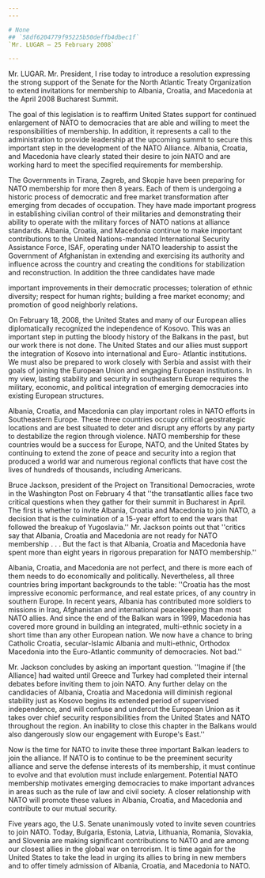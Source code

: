 ```yaml
---
---

# None
## `58df6204779f95225b50deffb4dbec1f`
`Mr. LUGAR — 25 February 2008`

---
```



Mr. LUGAR. Mr. President, I rise today to introduce a resolution 
expressing the strong support of the Senate for the North Atlantic 
Treaty Organization to extend invitations for membership to Albania, 
Croatia, and Macedonia at the April 2008 Bucharest Summit.

The goal of this legislation is to reaffirm United States support for 
continued enlargement of NATO to democracies that are able and willing 
to meet the responsibilities of membership. In addition, it represents 
a call to the administration to provide leadership at the upcoming 
summit to secure this important step in the development of the NATO 
Alliance. Albania, Croatia, and Macedonia have clearly stated their 
desire to join NATO and are working hard to meet the specified 
requirements for membership.

The Governments in Tirana, Zagreb, and Skopje have been preparing for 
NATO membership for more then 8 years. Each of them is undergoing a 
historic process of democratic and free market transformation after 
emerging from decades of occupation. They have made important progress 
in establishing civilian control of their militaries and demonstrating 
their ability to operate with the military forces of NATO nations at 
alliance standards. Albania, Croatia, and Macedonia continue to make 
important contributions to the United Nations-mandated International 
Security Assistance Force, ISAF, operating under NATO leadership to 
assist the Government of Afghanistan in extending and exercising its 
authority and influence across the country and creating the conditions 
for stabilization and reconstruction. In addition the three candidates 
have made


important improvements in their democratic processes; toleration of 
ethnic diversity; respect for human rights; building a free market 
economy; and promotion of good neighborly relations.

On February 18, 2008, the United States and many of our European 
allies diplomatically recognized the independence of Kosovo. This was 
an important step in putting the bloody history of the Balkans in the 
past, but our work there is not done. The United States and our allies 
must support the integration of Kosovo into international and Euro-
Atlantic institutions. We must also be prepared to work closely with 
Serbia and assist with their goals of joining the European Union and 
engaging European institutions. In my view, lasting stability and 
security in southeastern Europe requires the military, economic, and 
political integration of emerging democracies into existing European 
structures.

Albania, Croatia, and Macedonia can play important roles in NATO 
efforts in Southeastern Europe. These three countries occupy critical 
geostrategic locations and are best situated to deter and disrupt any 
efforts by any party to destabilize the region through violence. NATO 
membership for these countries would be a success for Europe, NATO, and 
the United States by continuing to extend the zone of peace and 
security into a region that produced a world war and numerous regional 
conflicts that have cost the lives of hundreds of thousands, including 
Americans.

Bruce Jackson, president of the Project on Transitional Democracies, 
wrote in the Washington Post on February 4 that ''the transatlantic 
allies face two critical questions when they gather for their summit in 
Bucharest in April. The first is whether to invite Albania, Croatia and 
Macedonia to join NATO, a decision that is the culmination of a 15-year 
effort to end the wars that followed the breakup of Yugoslavia.'' Mr. 
Jackson points out that ''critics say that Albania, Croatia and 
Macedonia are not ready for NATO membership . . . But the fact is that 
Albania, Croatia and Macedonia have spent more than eight years in 
rigorous preparation for NATO membership.''

Albania, Croatia, and Macedonia are not perfect, and there is more 
each of them needs to do economically and politically. Nevertheless, 
all three countries bring important backgrounds to the table: ''Croatia 
has the most impressive economic performance, and real estate prices, 
of any country in southern Europe. In recent years, Albania has 
contributed more soldiers to missions in Iraq, Afghanistan and 
international peacekeeping than most NATO allies. And since the end of 
the Balkan wars in 1999, Macedonia has covered more ground in building 
an integrated, multi-ethnic society in a short time than any other 
European nation. We now have a chance to bring Catholic Croatia, 
secular-Islamic Albania and multi-ethnic, Orthodox Macedonia into the 
Euro-Atlantic community of democracies. Not bad.''

Mr. Jackson concludes by asking an important question. ''Imagine if 
[the Alliance] had waited until Greece and Turkey had completed their 
internal debates before inviting them to join NATO. Any further delay 
on the candidacies of Albania, Croatia and Macedonia will diminish 
regional stability just as Kosovo begins its extended period of 
supervised independence, and will confuse and undercut the European 
Union as it takes over chief security responsibilities from the United 
States and NATO throughout the region. An inability to close this 
chapter in the Balkans would also dangerously slow our engagement with 
Europe's East.''

Now is the time for NATO to invite these three important Balkan 
leaders to join the alliance. If NATO is to continue to be the 
preeminent security alliance and serve the defense interests of its 
membership, it must continue to evolve and that evolution must include 
enlargement. Potential NATO membership motivates emerging democracies 
to make important advances in areas such as the rule of law and civil 
society. A closer relationship with NATO will promote these values in 
Albania, Croatia, and Macedonia and contribute to our mutual security.

Five years ago, the U.S. Senate unanimously voted to invite seven 
countries to join NATO. Today, Bulgaria, Estonia, Latvia, Lithuania, 
Romania, Slovakia, and Slovenia are making significant contributions to 
NATO and are among our closest allies in the global war on terrorism. 
It is time again for the United States to take the lead in urging its 
allies to bring in new members and to offer timely admission of 
Albania, Croatia, and Macedonia to NATO.
